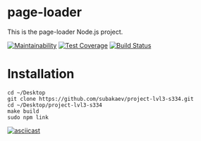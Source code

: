 # page-loader
This is the page-loader Node.js project.

[![Maintainability](https://api.codeclimate.com/v1/badges/0cd9e06df7f14f65d9cc/maintainability)](https://codeclimate.com/github/subakaev/project-lvl3-s334/maintainability)
[![Test Coverage](https://api.codeclimate.com/v1/badges/0cd9e06df7f14f65d9cc/test_coverage)](https://codeclimate.com/github/subakaev/project-lvl3-s334/test_coverage)
[![Build Status](https://travis-ci.org/subakaev/project-lvl3-s334.svg?branch=master)](https://travis-ci.org/subakaev/project-lvl3-s334)

# Installation

```
cd ~/Desktop
git clone https://github.com/subakaev/project-lvl3-s334.git
cd ~/Desktop/project-lvl3-s334
make build
sudo npm link
```

[![asciicast](https://asciinema.org/a/G3rqiy97X2CFNLSWUJr75zESM.png)](https://asciinema.org/a/G3rqiy97X2CFNLSWUJr75zESM)
